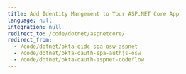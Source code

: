 ```yaml
---
title: Add Identity Mangement to Your ASP.NET Core App
language: null
integration: null
redirect_to: /code/dotnet/aspnetcore/
redirect_from:
  - /code/dotnet/okta-oidc-spa-osw-aspnet
  - /code/dotnet/okta-oauth-spa-authjs-osw
  - /code/dotnet/okta-oauth-aspnet-codeflow
---
```


